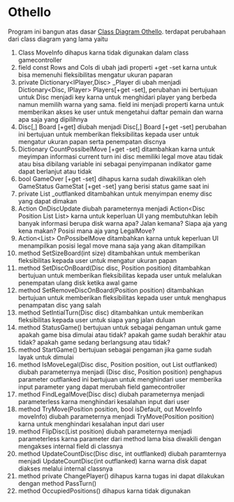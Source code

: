 # Othello
Program ini bangun atas dasar [Class Diagram Othello](https://www.mermaidchart.com/raw/08ca9275-0182-47ad-ae3a-747a0eb8c793?theme=light&version=v0.1&format=svg).
terdapat perubahaan dari class diagram yang lama yaitu
1. Class MoveInfo dihapus karna tidak digunakan dalam class gamecontroller
2. field const Rows and Cols di ubah jadi properti +get -set karna untuk bisa memenuhi fleksibilitas mengatur ukuran paparan
3. private Dictionary<IPlayer,Disc> _Player di ubah menjadi Dictionary<Disc, IPlayer> Players[+get -set], perubahan ini bertujuan untuk Disc menjadi key karna untuk menghidari player yang berbeda namun memilih warna yang sama. field ini menjadi properti karna untuk memberikan akses ke user untuk mengetahui daftar pemain dan warna apa saja yang dipilihnya
4. Disc[,] Board [+get] diubah menjadi Disc[,] Board [+get -set] perubahan ini bertujuan untuk memberikan fleksibilitas kepada user untuk mengatur ukuran papan serta penempatan discnya
5. Dictionary<Disc int> CountPossibelMove [+get -set] ditambahkan karna untuk meyimpan informasi current turn ini disc memiliki legal move atau tidak atau bisa dibilang variable ini sebagai penyimpanan indikator game dapat berlanjut atau tidak
6. bool GameOver [+get -set] dihapus karna sudah diwakilikan oleh GameStatus GameStat [+get -set] yang berisi status game saat ini
7. private List<Position> _outflanked ditambahkan untuk menyimpan enemy disc yang dapat dimakan
8. Action<Disc Position int> OnDiscUpdate diubah parameternya menjadi Action<Disc Position List<Position> List<Position>> karna untuk keperluan UI yang membutuhkan lebih banyak informasi berupa disk warna apa? Jalan kemana? Siapa aja yang kena makan? Posisi mana aja yang LegalMove?
9. Action<List<Position>> OnPossibelMove ditambahkan karna untuk keperluan UI menampilkan posisi legal move mana saja yang akan ditampilkan
10. method SetSizeBoard(int size) ditambahkan untuk memberikan fleksibilitas kepada user untuk mengatur ukuran papan
11. method SetDiscOnBoard(Disc disc, Position position) ditambahkan bertujuan untuk memberikan fleksibilitas kepada user untuk melalukan penempatan ulang disk ketika awal game
12. method SetRemoveDiscOnBoard(Position position) ditambahkan bertujuan untuk memberikan fleksibilitas kepada user untuk menghapus penampatan disc yang salah
13. method SetIntialTurn(Disc disc) ditambahkan untuk memberikan fleksibilitas kepada user untuk siapa yang jalan duluan
14. method StatusGame() bertujuan untuk sebagai pengaman untuk game apakah game bisa dimulai atau tidak? apakah game sudah berakhir atau tidak? apakah game sedang berlangsung atau tidak?
15. method StartGame() bertujuan sebagai pengaman jika game sudah layak untuk dimulai
16. method IsMoveLegal(Disc disc, Position position, out List<Position> outflanked) diubah parameternya menjadi (Disc disc, Position position) penghapus parameter outflanked ini bertujuan untuk menghindari user memberika input parameter yang dapat merubah field gamecontroller
17. method FindLegalMove(Disc disc) diubah parameternya menjadi parameterless karna menghindari kesalahan input dari user
18. method TryMove(Position position, bool isDefault, out MoveInfo moveInfo) diubah parameternya menjadi TryMove(Position position) karna untuk menghindari kesalahan input dari user
19. method FlipDisc(List<Position> position) diubah parameternya menjadi parameterless karna parameter dari method lama bisa diwakili dengan mengakses internal field di classnya
20. method UpdateCountDisc(Disc disc, int outflanked) diubah paramternya menjadi UpdateCountDisc(int outflanked) karna warna disk dapat diakses melalui internal classnya
21. method private ChangePlayer() dihapus karna tugas ini dapat dilakukan dengan method PassTurn()
22. method OccupiedPositions() dihapus karna tidak digunakan
